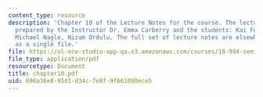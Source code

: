 ```yaml
---
content_type: resource
description: 'Chapter 10 of the Lecture Notes for the course. The lecture notes were
  prepared by the Instructor Dr. Emma Carberry and the students: Kai Fung, David Glasser,
  Michael Nagle, Nizam Ordulu. The full set of lecture notes are elsewhere available
  as a single file.'
file: https://ol-ocw-studio-app-qa.s3.amazonaws.com/courses/18-994-seminar-in-geometry-fall-2004/096a36e895d1d34c7e8f9f661090ece5_chapter10.pdf
file_type: application/pdf
resourcetype: Document
title: chapter10.pdf
uid: 096a36e8-95d1-d34c-7e8f-9f661090ece5
---
```

